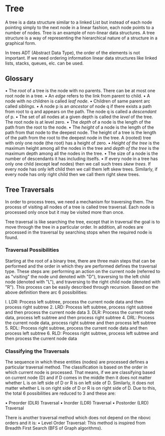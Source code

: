 # Tree

A tree is a data structure similar to a linked List but instead of each node pointing simply to the next node in a linear fashion, each node points to a number of nodes. Tree is an example of non-linear data structures. A tree structure is a way of representing the hierarchical nature of a structure in a graphical form.

In trees ADT (Abstract Data Type), the order of the elements is not important. If we need ordering information linear data structures like linked lists, stacks, queues, elc. can be used.

## Glossary

• The _root_ of a tree is the node with no parents. There can be at most one root node in a tree.
• An _edge_ refers to the link from parent to child.
• A node with no children is called _leaf node_.
• Children of same parent arc called _siblings_.
• A node p is an _ancestor_ of node q if there exists a path from root to q and appears on the path. The node q is called a _descendant_ of p.
• The set of all nodes at a given depth is called the _level_ of the tree. The root node is at level zero.
• The _depth_ of a node is the length of the path from the root to the node.
• The _height_ of a node is the length of the path from that node to the deepest node. The height of a tree is the length of the path from the root to the deepest node in the tree. A (rooted) tree with only one node (the root) has a height of zero.
• _Height of the tree_ is the maximum height among all the nodes in the tree and _depth of the tree_ is the maximum depth among all the nodes in the tree.
• The size of a node is the number of descendants it has including itselfs.
• If every node in a tree has only one child (except leaf nodes) then we call such trees _skew trees_. If every node has only left child then we call them left skew trees. Similarly, if every node has only right child then we call them right skew trees.

## Tree Traversals

In order to process trees, we need a mechanism for traversing them. The process of visiting all nodes of a tree is called tree traversal. Each node is processed only once but it may be visited more than once. 

Tree traversal is like searching the tree, except that in traversal the goal is to move through the tree in a particular order. In addition, all nodes are processed in the traversal by searchinq stops when the required node is found.

### Traversal Possibilities

Starting at the root of a binary tree, there are three main steps that can be performed and the order in which they are performed defines the traversal type. These steps are: performing an action on the current node (referred to as "visiting" the node und denoted with "D"), traversing to the left child node (denoted with "L"), and traversing to the right child node (denoted with "R"). This process can be easily described through recursion. Based on the above definition there arc 6 possibilities:

I. LDR: Process left subtree, process the current node data and then process right subtree
2. LRD: Process left subtree, process right subtree and then process the current node data
3. DLR: Process the current node data, process left subtree and then process right subtree
4. DRL: Process the current node data, process right subtree and then process left subtree
5. RDL: Process right subtree, process the current node data and then process left subtree
6. RLD: Process right subtree, process left subtree and then process the current node data

### Classifying the Traversals

The sequence in which these entities (nodes) are processed defines a particular traversal method. The classification is based on the order in which current node is processed. That means, if we are classifying based on current node (D) and if D comes in the middle then it does not matter whether L is on left side of D or R is on left side of D. Similarly, it does not matter whether L is on right side of D or R is on right side of D. Due to this, the total 6 possibilities are reduced to 3 and these are:

• Preorder (DLR) Traversal
• Inorder (LDR) Traversal
• Postorder (LRD) Traversal

There is another traversal method which does not depend on the nbovc orders and it is:
• Level Order Traversal: This method is inspired from Breadth First Search (BFS of Graph algorithms).


